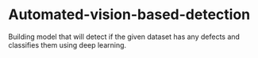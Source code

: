 # Automated-vision-based-detection
Building model that will detect if the given dataset has any defects and classifies them using deep learning.

